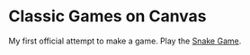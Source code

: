 # Classic Games on Canvas
My first official attempt to make a game. Play the [Snake Game](http://joonxz.github.io/canvas-games/).